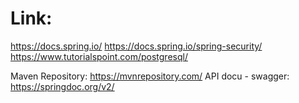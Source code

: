 # Link:
https://docs.spring.io/
https://docs.spring.io/spring-security/
https://www.tutorialspoint.com/postgresql/

Maven Repository: https://mvnrepository.com/ 
API docu - swagger: https://springdoc.org/v2/ 